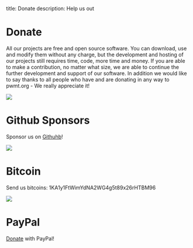 title: Donate
description: Help us out

# Donate

All our projects are free and open source software. You can download, use and
modify them without any charge, but the development and hosting of our projects
still requires time, code, more time and money. If you are able to make a
contribution, no matter what size, we are able to continue the further
development and support of our software. In addition we would like to say thanks
to all people who have and are donating in any way to pwmt.org - We really
appreciate it!

<div class="row feature">
  <div class="col-sm-4 item">
    <img src="/static/img/icon-github.png" />
    <h1>Github Sponsors</h1>
    <p>Sponsor us on <a href="https://github.com/pwmt/zathura">Githuhb</a>!
  </div>
  <div class="col-sm-4 item">
    <img src="/static/img/icon-bitcoin.png" />
    <h1>Bitcoin</h1>
    <p>Send us bitcoins: 1KA1y1FtWimYdNA2WG4g5t89x26rHTBM96</p>
  </div>
  <div class="col-sm-4 item">
    <img src="/static/img/icon-paypal.png" />
    <h1>PayPal</h1>
    <p><a
    href="https://www.paypal.com/cgi-bin/webscr?cmd=_s-xclick&hosted_button_id=VZG8ZQJWALXV6">Donate</a>
    with PayPal!
  </div>
</div>

